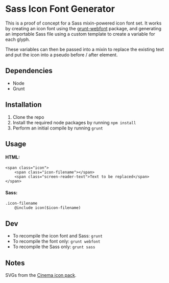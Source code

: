 # Sass Icon Font Generator

This is a proof of concept for a Sass mixin-powered icon font set. It works by
creating an icon font using the [grunt-webfont]() package, and generating an 
importable Sass file using a custom template to create a variable for 
each glyph.

These variables can then be passed into a mixin to replace the existing text and
put the icon into a pseudo before / after element.

## Dependencies

- Node
- Grunt

## Installation

1. Clone the repo
2. Install the required node packages by running `npm install`
3. Perform an initial compile by running `grunt`

## Usage

#### HTML:

```
<span class="icon">
    <span class="icon-filename"></span>
    <span class="screen-reader-text">Text to be replaced</span>
</span>
```

#### Sass:

```
.icon-filename
    @include icon($icon-filename)
```

## Dev

- To recompile the icon font and Sass: `grunt`
- To recompile the font only: `grunt webfont`
- To recompile the Sass only: `grunt sass`

## Notes

SVGs from the [Cinema icon pack](http://www.flaticon.com/packs/cinema).